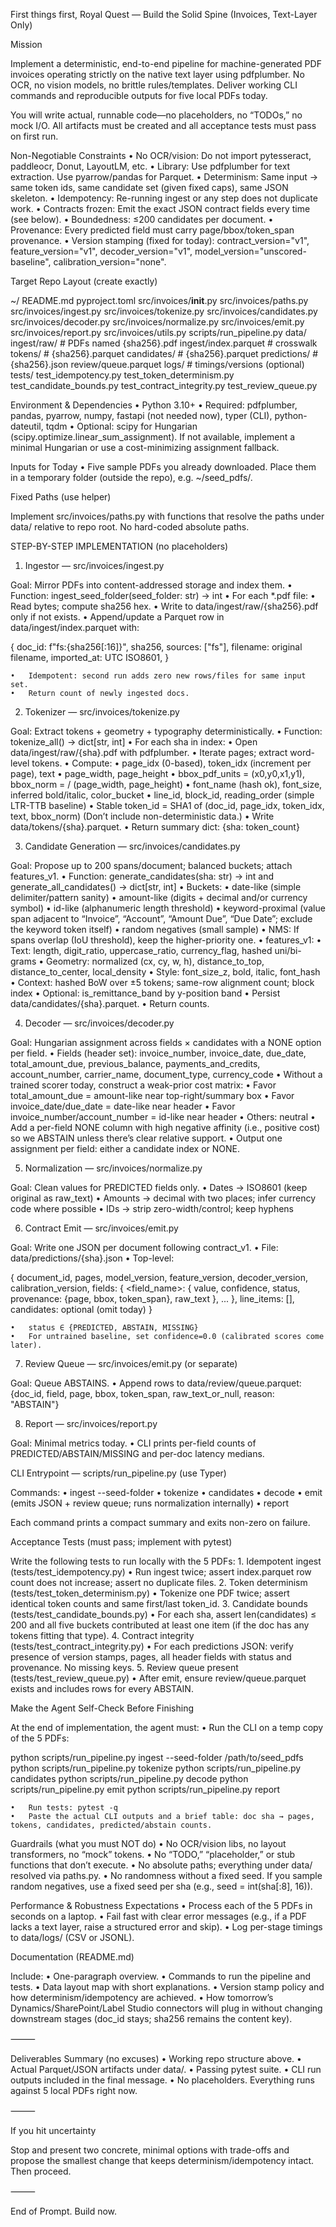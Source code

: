 First things first, Royal Quest — Build the Solid Spine (Invoices, Text-Layer Only)

Mission

Implement a deterministic, end-to-end pipeline for machine-generated PDF invoices operating strictly on the native text layer using pdfplumber. No OCR, no vision models, no brittle rules/templates. Deliver working CLI commands and reproducible outputs for five local PDFs today.

You will write actual, runnable code—no placeholders, no “TODOs,” no mock I/O. All artifacts must be created and all acceptance tests must pass on first run.

Non-Negotiable Constraints
	•	No OCR/vision: Do not import pytesseract, paddleocr, Donut, LayoutLM, etc.
	•	Library: Use pdfplumber for text extraction. Use pyarrow/pandas for Parquet.
	•	Determinism: Same input → same token ids, same candidate set (given fixed caps), same JSON skeleton.
	•	Idempotency: Re-running ingest or any step does not duplicate work.
	•	Contracts frozen: Emit the exact JSON contract fields every time (see below).
	•	Boundedness: ≤200 candidates per document.
	•	Provenance: Every predicted field must carry page/bbox/token_span provenance.
	•	Version stamping (fixed for today):
contract_version="v1", feature_version="v1", decoder_version="v1",
model_version="unscored-baseline", calibration_version="none".

Target Repo Layout (create exactly)

~/
  README.md
  pyproject.toml
  src/invoices/__init__.py
  src/invoices/paths.py
  src/invoices/ingest.py
  src/invoices/tokenize.py
  src/invoices/candidates.py
  src/invoices/decoder.py
  src/invoices/normalize.py
  src/invoices/emit.py
  src/invoices/report.py
  src/invoices/utils.py
  scripts/run_pipeline.py
  data/
    ingest/raw/                  # PDFs named {sha256}.pdf
    ingest/index.parquet         # crosswalk
    tokens/                      # {sha256}.parquet
    candidates/                  # {sha256}.parquet
    predictions/                 # {sha256}.json
    review/queue.parquet
    logs/                        # timings/versions (optional)
  tests/
    test_idempotency.py
    test_token_determinism.py
    test_candidate_bounds.py
    test_contract_integrity.py
    test_review_queue.py

Environment & Dependencies
	•	Python 3.10+
	•	Required: pdfplumber, pandas, pyarrow, numpy, fastapi (not needed now), typer (CLI), python-dateutil, tqdm
	•	Optional: scipy for Hungarian (scipy.optimize.linear_sum_assignment). If not available, implement a minimal Hungarian or use a cost-minimizing assignment fallback.

Inputs for Today
	•	Five sample PDFs you already downloaded. Place them in a temporary folder (outside the repo), e.g. ~/seed_pdfs/.

Fixed Paths (use helper)

Implement src/invoices/paths.py with functions that resolve the paths under data/ relative to repo root. No hard-coded absolute paths.

STEP-BY-STEP IMPLEMENTATION (no placeholders)

1) Ingestor — src/invoices/ingest.py

Goal: Mirror PDFs into content-addressed storage and index them.
	•	Function: ingest_seed_folder(seed_folder: str) -> int
	•	For each *.pdf file:
	•	Read bytes; compute sha256 hex.
	•	Write to data/ingest/raw/{sha256}.pdf only if not exists.
	•	Append/update a Parquet row in data/ingest/index.parquet with:

{
  doc_id: f"fs:{sha256[:16]}",
  sha256,
  sources: ["fs"],
  filename: original filename,
  imported_at: UTC ISO8601,
}


	•	Idempotent: second run adds zero new rows/files for same input set.
	•	Return count of newly ingested docs.

2) Tokenizer — src/invoices/tokenize.py

Goal: Extract tokens + geometry + typography deterministically.
	•	Function: tokenize_all() -> dict[str, int]
	•	For each sha in index:
	•	Open data/ingest/raw/{sha}.pdf with pdfplumber.
	•	Iterate pages; extract word-level tokens.
	•	Compute:
	•	page_idx (0-based), token_idx (increment per page), text
	•	page_width, page_height
	•	bbox_pdf_units = (x0,y0,x1,y1), bbox_norm = / (page_width, page_height)
	•	font_name (hash ok), font_size, inferred bold/italic, color_bucket
	•	line_id, block_id, reading_order (simple LTR-TTB baseline)
	•	Stable token_id = SHA1 of (doc_id, page_idx, token_idx, text, bbox_norm)
(Don’t include non-deterministic data.)
	•	Write data/tokens/{sha}.parquet.
	•	Return summary dict: {sha: token_count}

3) Candidate Generation — src/invoices/candidates.py

Goal: Propose up to 200 spans/document; balanced buckets; attach features_v1.
	•	Function: generate_candidates(sha: str) -> int and generate_all_candidates() -> dict[str, int]
	•	Buckets:
	•	date-like (simple delimiter/pattern sanity)
	•	amount-like (digits + decimal and/or currency symbol)
	•	id-like (alphanumeric length threshold)
	•	keyword-proximal (value span adjacent to “Invoice”, “Account”, “Amount Due”, “Due Date”; exclude the keyword token itself)
	•	random negatives (small sample)
	•	NMS: If spans overlap (IoU threshold), keep the higher-priority one.
	•	features_v1:
	•	Text: length, digit_ratio, uppercase_ratio, currency_flag, hashed uni/bi-grams
	•	Geometry: normalized (cx, cy, w, h), distance_to_top, distance_to_center, local_density
	•	Style: font_size_z, bold, italic, font_hash
	•	Context: hashed BoW over ±5 tokens; same-row alignment count; block index
	•	Optional: is_remittance_band by y-position band
	•	Persist data/candidates/{sha}.parquet.
	•	Return counts.

4) Decoder — src/invoices/decoder.py

Goal: Hungarian assignment across fields × candidates with a NONE option per field.
	•	Fields (header set):
invoice_number, invoice_date, due_date, total_amount_due, previous_balance, payments_and_credits, account_number, carrier_name, document_type, currency_code
	•	Without a trained scorer today, construct a weak-prior cost matrix:
	•	Favor total_amount_due = amount-like near top-right/summary box
	•	Favor invoice_date/due_date = date-like near header
	•	Favor invoice_number/account_number = id-like near header
	•	Others: neutral
	•	Add a per-field NONE column with high negative affinity (i.e., positive cost) so we ABSTAIN unless there’s clear relative support.
	•	Output one assignment per field: either a candidate index or NONE.

5) Normalization — src/invoices/normalize.py

Goal: Clean values for PREDICTED fields only.
	•	Dates → ISO8601 (keep original as raw_text)
	•	Amounts → decimal with two places; infer currency code where possible
	•	IDs → strip zero-width/control; keep hyphens

6) Contract Emit — src/invoices/emit.py

Goal: Write one JSON per document following contract_v1.
	•	File: data/predictions/{sha}.json
	•	Top-level:

{
  document_id,
  pages,
  model_version,
  feature_version,
  decoder_version,
  calibration_version,
  fields: {
    <field_name>: {
      value, confidence, status, provenance: {page, bbox, token_span}, raw_text
    },
    ...
  },
  line_items: [],
  candidates: optional (omit today)
}


	•	status ∈ {PREDICTED, ABSTAIN, MISSING}
	•	For untrained baseline, set confidence=0.0 (calibrated scores come later).

7) Review Queue — src/invoices/emit.py (or separate)

Goal: Queue ABSTAINS.
	•	Append rows to data/review/queue.parquet:
{doc_id, field, page, bbox, token_span, raw_text_or_null, reason: "ABSTAIN"}

8) Report — src/invoices/report.py

Goal: Minimal metrics today.
	•	CLI prints per-field counts of PREDICTED/ABSTAIN/MISSING and per-doc latency medians.

CLI Entrypoint — scripts/run_pipeline.py (use Typer)

Commands:
	•	ingest --seed-folder <path>
	•	tokenize
	•	candidates
	•	decode
	•	emit  (emits JSON + review queue; runs normalization internally)
	•	report

Each command prints a compact summary and exits non-zero on failure.

Acceptance Tests (must pass; implement with pytest)

Write the following tests to run locally with the 5 PDFs:
	1.	Idempotent ingest (tests/test_idempotency.py)
	•	Run ingest twice; assert index.parquet row count does not increase; assert no duplicate files.
	2.	Token determinism (tests/test_token_determinism.py)
	•	Tokenize one PDF twice; assert identical token counts and same first/last token_id.
	3.	Candidate bounds (tests/test_candidate_bounds.py)
	•	For each sha, assert len(candidates) ≤ 200 and all five buckets contributed at least one item (if the doc has any tokens fitting that type).
	4.	Contract integrity (tests/test_contract_integrity.py)
	•	For each predictions JSON: verify presence of version stamps, pages, all header fields with status and provenance. No missing keys.
	5.	Review queue present (tests/test_review_queue.py)
	•	After emit, ensure review/queue.parquet exists and includes rows for every ABSTAIN.

Make the Agent Self-Check Before Finishing

At the end of implementation, the agent must:
	•	Run the CLI on a temp copy of the 5 PDFs:

python scripts/run_pipeline.py ingest --seed-folder /path/to/seed_pdfs
python scripts/run_pipeline.py tokenize
python scripts/run_pipeline.py candidates
python scripts/run_pipeline.py decode
python scripts/run_pipeline.py emit
python scripts/run_pipeline.py report


	•	Run tests: pytest -q
	•	Paste the actual CLI outputs and a brief table: doc sha → pages, tokens, candidates, predicted/abstain counts.

Guardrails (what you must NOT do)
	•	No OCR/vision libs, no layout transformers, no “mock” tokens.
	•	No “TODO,” “placeholder,” or stub functions that don’t execute.
	•	No absolute paths; everything under data/ resolved via paths.py.
	•	No randomness without a fixed seed. If you sample random negatives, use a fixed seed per sha (e.g., seed = int(sha[:8], 16)).

Performance & Robustness Expectations
	•	Process each of the 5 PDFs in seconds on a laptop.
	•	Fail fast with clear error messages (e.g., if a PDF lacks a text layer, raise a structured error and skip).
	•	Log per-stage timings to data/logs/ (CSV or JSONL).

Documentation (README.md)

Include:
	•	One-paragraph overview.
	•	Commands to run the pipeline and tests.
	•	Data layout map with short explanations.
	•	Version stamp policy and how determinism/idempotency are achieved.
	•	How tomorrow’s Dynamics/SharePoint/Label Studio connectors will plug in without changing downstream stages (doc_id stays; sha256 remains the content key).

⸻

Deliverables Summary (no excuses)
	•	Working repo structure above.
	•	Actual Parquet/JSON artifacts under data/.
	•	Passing pytest suite.
	•	CLI run outputs included in the final message.
	•	No placeholders. Everything runs against 5 local PDFs right now.

⸻

If you hit uncertainty

Stop and present two concrete, minimal options with trade-offs and propose the smallest change that keeps determinism/idempotency intact. Then proceed.

⸻

End of Prompt. Build now.
